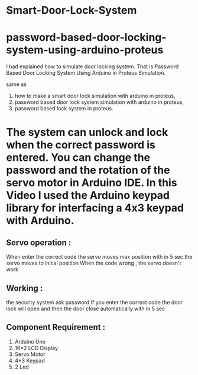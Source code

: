 # Smart-Door-Lock-System
# password-based-door-locking-system-using-arduino-proteus
I had explained how to simulate door locking system. That is Password Based Door Locking System Using Arduino in Proteus Simulation.

same as

1. how to make a smart door lock simulation with arduino in proteus,
2. password based door lock system simulation with arduino in proteus,
3. password based lock system in proteus.

# The system can unlock and lock when the correct password is entered. You can change the password and the rotation of the servo motor in Arduino IDE. In this Video I used the Arduino keypad library for interfacing a 4x3 keypad with Arduino.

## Servo operation :
When enter the correct code the servo moves max position
with in 5 sec the servo moves to initial position
When the code wrong , the servo doesn't work

## Working :
the security system ask password
If you enter the correct code the door lock will open
and then the door close automatically with in 5 sec

## Component Requirement :

1. Arduino Uno
2. 16*2 LCD Display
3. Servo Motor
4. 4*3 Keypad 
5. 2 Led
